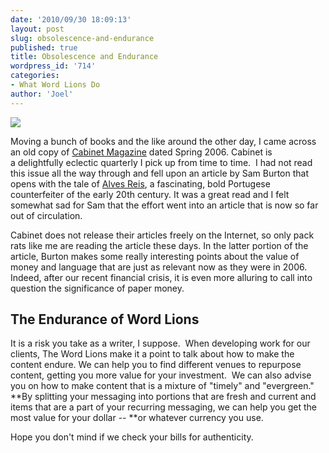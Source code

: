 ```yaml
---
date: '2010/09/30 18:09:13'
layout: post
slug: obsolescence-and-endurance
published: true
title: Obsolescence and Endurance
wordpress_id: '714'
categories:
- What Word Lions Do
author: 'Joel'
---
```


<img src="http://wordlions.com/wp-content/uploads/2010/09/AlvesReisBankNotes.jpg" />

Moving a bunch of books and the like around the other day, I came across an old copy of [Cabinet Magazine](http://www.cabinetmagazine.org) dated Spring 2006. Cabinet is a delightfully eclectic quarterly I pick up from time to time.  I had not read this issue all the way through and fell upon an article by Sam Burton that opens with the tale of [Alves Reis](http://en.wikipedia.org/wiki/Alves_dos_Reis), a fascinating, bold Portugese counterfeiter of the early 20th century. It was a great read and I felt somewhat sad for Sam that the effort went into an article that is now so far out of circulation.

Cabinet does not release their articles freely on the Internet, so only pack rats like me are reading the article these days. In the latter portion of the article, Burton makes some really interesting points about the value of money and language that are just as relevant now as they were in 2006. Indeed, after our recent financial crisis, it is even more alluring to call into question the significance of paper money.


## The Endurance of Word Lions


It is a risk you take as a writer, I suppose.  When developing work for our clients, The Word Lions make it a point to talk about how to make the content endure. We can help you to find different venues to repurpose content, getting you more value for your investment.  We can also advise you on how to make content that is a mixture of "timely" and "evergreen." **By splitting your messaging into portions that are fresh and current and items that are a part of your recurring messaging, we can help you get the most value for your dollar -- **or whatever currency you use.

Hope you don't mind if we check your bills for authenticity.
